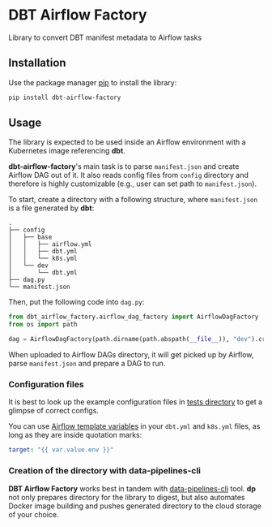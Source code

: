 # DBT Airflow Factory

Library to convert DBT manifest metadata to Airflow tasks

## Installation

Use the package manager [pip][pip] to install the library:

```bash
pip install dbt-airflow-factory
```

## Usage

The library is expected to be used inside an Airflow environment with a Kubernetes image referencing **dbt**.

**dbt-airflow-factory**'s main task is to parse `manifest.json` and create Airflow DAG out of it. It also reads config
files from `config` directory and therefore is highly customizable (e.g., user can set path to `manifest.json`).

To start, create a directory with a following structure, where `manifest.json` is a file generated by **dbt**:
```
.
├── config
│   ├── base
│   │   ├── airflow.yml
│   │   ├── dbt.yml
│   │   └── k8s.yml
│   └── dev
│       └── dbt.yml
├── dag.py
└── manifest.json
```

Then, put the following code into `dag.py`:
```python
from dbt_airflow_factory.airflow_dag_factory import AirflowDagFactory
from os import path

dag = AirflowDagFactory(path.dirname(path.abspath(__file__)), "dev").create()
```

When uploaded to Airflow DAGs directory, it will get picked up by Airflow, parse `manifest.json` and prepare a DAG to run.

### Configuration files

It is best to look up the example configuration files in [tests directory][tests] to get a glimpse of correct configs.

You can use [Airflow template variables][airflow-vars] in your `dbt.yml` and `k8s.yml` files, as long as they are inside
quotation marks:
```yaml
target: "{{ var.value.env }}"
```

### Creation of the directory with data-pipelines-cli

**DBT Airflow Factory** works best in tandem with [data-pipelines-cli][dp-cli] tool. **dp** not only prepares directory
for the library to digest, but also automates Docker image building and pushes generated directory to the cloud storage
of your choice.

[airflow-vars]: https://airflow.apache.org/docs/apache-airflow/stable/templates-ref.html#variables
[dp-cli]: https://pypi.org/project/data-pipelines-cli/
[pip]: https://pip.pypa.io/en/stable/
[tests]: https://github.com/getindata/dbt-airflow-factory/tree/develop/tests/config
